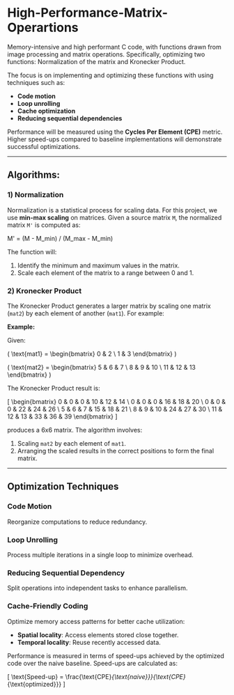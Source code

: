 # High-Performance-Matrix-Operartions
Memory-intensive and high performant C code, with functions drawn from image processing and matrix operations. Specifically, optimizing two functions: Normalization of the matrix and Kronecker Product.


The focus is on implementing and optimizing these functions with using techniques such as:

- **Code motion**
- **Loop unrolling**
- **Cache optimization**
- **Reducing sequential dependencies**

Performance will be measured using the **Cycles Per Element (CPE)** metric. Higher speed-ups compared to baseline implementations will demonstrate successful optimizations.

---

## Algorithms:

### 1) Normalization

Normalization is a statistical process for scaling data. For this project, we use **min-max scaling** on matrices. Given a source matrix `M`, the normalized matrix `M'` is computed as:

M' = (M - M_min) / (M_max - M_min)

The function will:
1. Identify the minimum and maximum values in the matrix.
2. Scale each element of the matrix to a range between 0 and 1.

### 2) Kronecker Product

The Kronecker Product generates a larger matrix by scaling one matrix (`mat2`) by each element of another (`mat1`). For example:

**Example:**

Given:

\( \text{mat1} = \begin{bmatrix} 0 & 2 \\ 1 & 3 \end{bmatrix} \)

\( \text{mat2} = \begin{bmatrix} 5 & 6 & 7 \\ 8 & 9 & 10 \\ 11 & 12 & 13 \end{bmatrix} \)

The Kronecker Product result is:

\[
\begin{bmatrix}
0 & 0 & 0 & 10 & 12 & 14 \\
0 & 0 & 0 & 16 & 18 & 20 \\
0 & 0 & 0 & 22 & 24 & 26 \\
5 & 6 & 7 & 15 & 18 & 21 \\
8 & 9 & 10 & 24 & 27 & 30 \\
11 & 12 & 13 & 33 & 36 & 39
\end{bmatrix}
\]

produces a 6x6 matrix. The algorithm involves:
1. Scaling `mat2` by each element of `mat1`.
2. Arranging the scaled results in the correct positions to form the final matrix.

---

## Optimization Techniques

### Code Motion
Reorganize computations to reduce redundancy.

### Loop Unrolling
Process multiple iterations in a single loop to minimize overhead.

### Reducing Sequential Dependency
Split operations into independent tasks to enhance parallelism.

### Cache-Friendly Coding
Optimize memory access patterns for better cache utilization:
- **Spatial locality**: Access elements stored close together.
- **Temporal locality**: Reuse recently accessed data.

Performance is measured in terms of speed-ups achieved by the optimized code over the naive baseline. Speed-ups are calculated as:

\[
\text{Speed-up} = \frac{\text{CPE}_{\text{naive}}}{\text{CPE}_{\text{optimized}}}
\]

